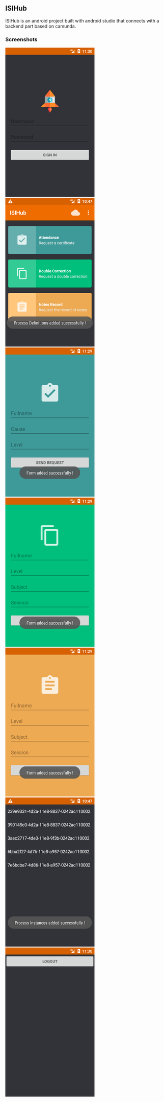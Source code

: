 ## ISIHub
ISIHub is an android project built with android studio that connects with a backend part based on camunda.
### Screenshots
<div>
        <img src="https://raw.githubusercontent.com/sayfessyd/isihub/master/screenshots/Screenshot_1525602612.png" width="280">
        <img src="https://raw.githubusercontent.com/sayfessyd/isihub/master/screenshots/Screenshot_1525297645.png" width="280">
        <img src="https://raw.githubusercontent.com/sayfessyd/isihub/master/screenshots/Screenshot_1525602588.png" width="280">
        <img src="https://raw.githubusercontent.com/sayfessyd/isihub/master/screenshots/Screenshot_1525602593.png" width="280">
        <img src="https://raw.githubusercontent.com/sayfessyd/isihub/master/screenshots/Screenshot_1525602596.png" width="280">
        <img src="https://raw.githubusercontent.com/sayfessyd/isihub/master/screenshots/Screenshot_1525297656.png" width="280">
        <img src="https://raw.githubusercontent.com/sayfessyd/isihub/master/screenshots/Screenshot_1525602604.png" width="280">
</div>


